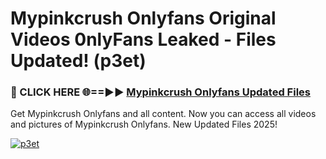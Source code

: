 # Mypinkcrush Onlyfans Original Videos 0nlyFans Leaked - Files Updated! (p3et)

<h3>🔴 CLICK HERE 🌐==►► <a href="https://tinyurl.com/ehrbuxhb" rel="nofollow">Mypinkcrush Onlyfans Updated Files</a></h3>

Get Mypinkcrush Onlyfans and all content. Now you can access all videos and pictures of Mypinkcrush Onlyfans. New Updated Files 2025!

[![p3et](https://i.imgur.com/lVYEuWS.gif)](https://tinyurl.com/ehrbuxhb)

